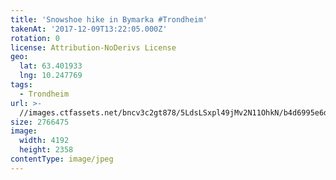 ```yaml
---
title: 'Snowshoe hike in Bymarka #Trondheim'
takenAt: '2017-12-09T13:22:05.000Z'
rotation: 0
license: Attribution-NoDerivs License
geo:
  lat: 63.401933
  lng: 10.247769
tags:
  - Trondheim
url: >-
  //images.ctfassets.net/bncv3c2gt878/5LdsLSxpl49jMv2N11OhkN/b4d6995e6dcf92c5ad12c216641f7c84/snowshoe-hike-in-bymarka-trondheim_38074988225_o
size: 2766475
image:
  width: 4192
  height: 2358
contentType: image/jpeg
---
```


